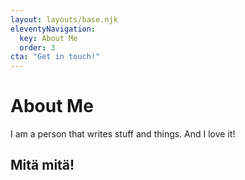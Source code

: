 ```yaml
---
layout: layouts/base.njk
eleventyNavigation:
  key: About Me
  order: 3
cta: "Get in touch!"
---
```

# About Me

I am a person that writes stuff and things. And I love it!

## Mitä mitä!
